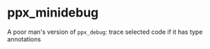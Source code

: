 # ppx_minidebug
A poor man's version of `ppx_debug`: trace selected code if it has type annotations
